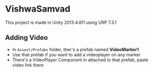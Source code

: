 # VishwaSamvad
  This project is made in Unity 2013.4.6f1 using URP 7.3.1
## Adding Video
 - In `Assest/Prefabs` folder, ther's a prefab named **VideoMarker1**
 - Use that prefab if you want to add a videoplayer on any marker
 - There's a VideoPlayer Component in attached to that prefab, paste video link there 
